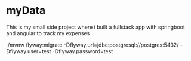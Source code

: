 # myData

This is my small side project where i built a fullstack app with springboot and angular to track my expenses

./mvnw flyway:migrate -Dflyway.url=jdbc:postgresql://postgres:5432/ -Dflyway.user=test -Dflyway.password=test
